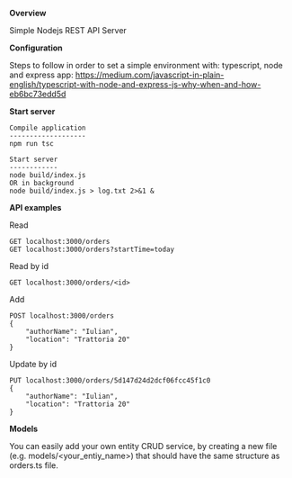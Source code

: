**Overview**

Simple Nodejs REST API Server

**Configuration**

Steps to follow in order to set a simple environment with: typescript, node and express app:
https://medium.com/javascript-in-plain-english/typescript-with-node-and-express-js-why-when-and-how-eb6bc73edd5d

**Start server** 

``````
Compile application
-------------------
npm run tsc

Start server
------------
node build/index.js
OR in background
node build/index.js > log.txt 2>&1 &
``````

**API examples**

Read
``````
GET localhost:3000/orders
GET localhost:3000/orders?startTime=today
``````

Read by id
``````
GET localhost:3000/orders/<id>
``````


Add
``````
POST localhost:3000/orders
{
	"authorName": "Iulian",
	"location": "Trattoria 20"
}
``````

Update by id
``````
PUT localhost:3000/orders/5d147d24d2dcf06fcc45f1c0
{
    "authorName": "Iulian",
    "location": "Trattoria 20"
}
``````

**Models**

You can easily add your own entity CRUD service, by creating a new file (e.g. models/<your_entiy_name>) that should have the same structure as orders.ts file.

